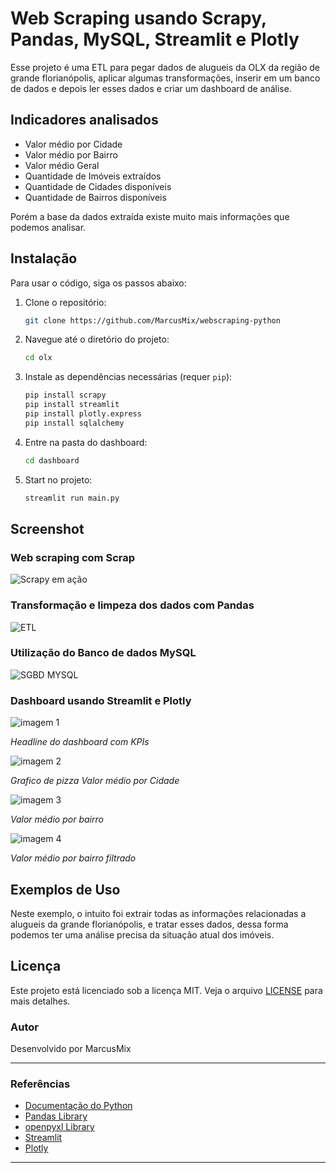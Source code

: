 # Web Scraping usando Scrapy, Pandas, MySQL, Streamlit e Plotly

Esse projeto é uma ETL para pegar dados de alugueis da OLX da região de grande florianópolis, aplicar algumas transformações, inserir em um banco de dados e depois ler esses dados e criar um dashboard de análise.

## Indicadores analisados
 - Valor médio por Cidade
 - Valor médio por Bairro
 - Valor médio Geral
 - Quantidade de Imóveis extraídos
 - Quantidade de Cidades disponíveis
 - Quantidade de Bairros disponíveis

Porém a base da dados extraída existe muito mais informações que podemos analisar.

## Instalação

Para usar o código, siga os passos abaixo:

1. Clone o repositório:

    ```bash
    git clone https://github.com/MarcusMix/webscraping-python
    ```

2. Navegue até o diretório do projeto:

    ```bash
    cd olx
    ```

3. Instale as dependências necessárias (requer `pip`):

    ```bash
    pip install scrapy
    pip install streamlit
    pip install plotly.express
    pip install sqlalchemy
    ```
4. Entre na pasta do dashboard:

    ```bash
    cd dashboard
    ```
5. Start no projeto:

    ```bash
    streamlit run main.py
    ```

## Screenshot

### Web scraping com Scrap

![Scrapy em ação](https://i.imgur.com/IkdDFWA.png)

### Transformação e limpeza dos dados com Pandas

![ETL](https://i.imgur.com/wEAbYLt.png)

### Utilização do Banco de dados MySQL

![SGBD MYSQL](https://i.imgur.com/lTGXyH4.png)

### Dashboard usando Streamlit e Plotly

![imagem 1](https://i.imgur.com/q0HrjS3.png)
<p><i>Headline do dashboard com KPIs</i></p>

![imagem 2](https://i.imgur.com/wHvFxn0.png)
<p><i>Grafico de pizza Valor médio por Cidade</i></p>

![imagem 3](https://i.imgur.com/wKFVwqX.png)
<p><i>Valor médio por bairro</i></p>

![imagem 4](https://i.imgur.com/St0C5pm.png)
<p><i>Valor médio por bairro filtrado</i></p>

## Exemplos de Uso

Neste exemplo, o intuito foi extrair todas as informações relacionadas a alugueis da grande florianópolis, e tratar esses dados, dessa forma podemos ter uma análise precisa da situação atual dos imóveis.

## Licença

Este projeto está licenciado sob a licença MIT. Veja o arquivo [LICENSE](https://choosealicense.com/licenses/mit/) para mais detalhes.

### Autor

Desenvolvido por MarcusMix

---

### Referências

- [Documentação do Python](https://docs.python.org/3/)
- [Pandas Library](https://pandas.pydata.org/)
- [openpyxl Library](https://openpyxl.readthedocs.io/en/stable/)
- [Streamlit](https://openpyxl.readthedocs.io/en/stable/)
- [Plotly](https://openpyxl.readthedocs.io/en/stable/)

---

